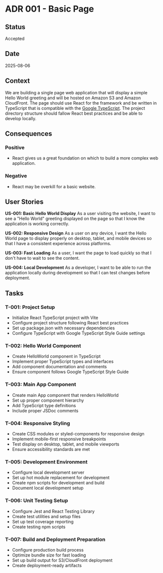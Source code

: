 
# ADR 001 - Basic Page

## Status

Accepted

## Date

2025-08-06

## Context

We are building a single page web application that will display a simple Hello World greeting and will be hosted on Amazon S3 and Amazon CloudFront. The page should use React for the framework and be written in TypeScript that is compatible with the [Google TypeScript](https://google.github.io/styleguide/tsguide.html). The project directory structure should fallow React best practices and be able to develop locally.

## Consequences

### Positive

- React gives us a great foundation on which to build a more complex web application.

### Negative

- React may be overkill for a basic website.

## User Stories

**US-001: Basic Hello World Display**
As a user visiting the website, I want to see a "Hello World" greeting displayed on the page so that I know the application is working correctly.

**US-002: Responsive Design**
As a user on any device, I want the Hello World page to display properly on desktop, tablet, and mobile devices so that I have a consistent experience across platforms.

**US-003: Fast Loading**
As a user, I want the page to load quickly so that I don't have to wait to see the content.

**US-004: Local Development**
As a developer, I want to be able to run the application locally during development so that I can test changes before deployment.

## Tasks

### T-001: Project Setup

- Initialize React TypeScript project with Vite
- Configure project structure following React best practices
- Set up package.json with necessary dependencies
- Configure TypeScript with Google TypeScript Style Guide settings

### T-002: Hello World Component

- Create HelloWorld component in TypeScript
- Implement proper TypeScript types and interfaces
- Add component documentation and comments
- Ensure component follows Google TypeScript Style Guide

### T-003: Main App Component

- Create main App component that renders HelloWorld
- Set up proper component hierarchy
- Add TypeScript type definitions
- Include proper JSDoc comments

### T-004: Responsive Styling

- Create CSS modules or styled-components for responsive design
- Implement mobile-first responsive breakpoints
- Test display on desktop, tablet, and mobile viewports
- Ensure accessibility standards are met

### T-005: Development Environment

- Configure local development server
- Set up hot module replacement for development
- Create npm scripts for development and build
- Document local development setup

### T-006: Unit Testing Setup

- Configure Jest and React Testing Library
- Create test utilities and setup files
- Set up test coverage reporting
- Create testing npm scripts

### T-007: Build and Deployment Preparation

- Configure production build process
- Optimize bundle size for fast loading
- Set up build output for S3/CloudFront deployment
- Create deployment-ready artifacts
